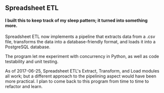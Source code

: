 ## Spreadsheet ETL ##

#### I built this to keep track of my sleep pattern; it turned into something more. ####

Spreadsheet ETL now implements a pipeline that extracts data from a .csv file, transforms the data into a database-friendly format, and loads it into a PostgreSQL database.

The program let me experiment with concurrency in Python, as well as code testability and unit testing.

As of 2017-06-25, Spreadsheet ETL's Extract, Transform, and Load modules all work; but a different approach to the pipelining aspect would have been more practical. I plan to come back to this program from time to time to refactor and learn. 
